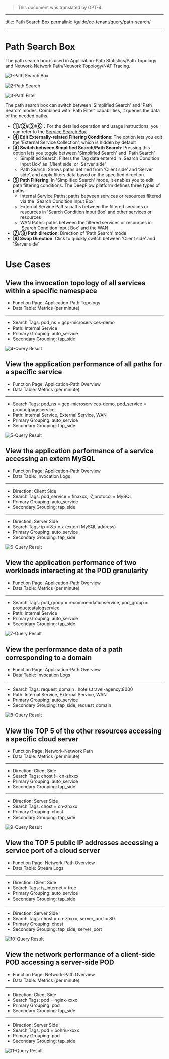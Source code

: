 > This document was translated by GPT-4

---

title: Path Search Box
permalink: /guide/ee-tenant/query/path-search/

---

# Path Search Box

The path search box is used in Application-Path Statistics/Path Topology and Network-Network Path/Network Topology/NAT Tracing.

![1-Path Search Box](https://yunshan-guangzhou.oss-cn-beijing.aliyuncs.com/pub/pic/20230921650c4f883b6cf.png)

![2-Path Search](https://yunshan-guangzhou.oss-cn-beijing.aliyuncs.com/pub/pic/20230921650c4f891b970.png)

![3-Path Filter](https://yunshan-guangzhou.oss-cn-beijing.aliyuncs.com/pub/pic/20230921650c4f8a31f4c.png)

The path search box can switch between 'Simplified Search' and 'Path Search' modes. Combined with 'Path Filter' capabilities, it queries the data of the needed paths.

- **①/②/③/⑥**：For the detailed operation and usage instructions, you can refer to the [Service Search Box](./service-search/)
- **④ Edit Externally-related Filtering Conditions**:
  The option lets you edit the 'External Service Collection', which is hidden by default
- **④ Switch between Simplified Search/Path Search**:
  Pressing this option lets you toggle between 'Simplified Search' and 'Path Search'
  - Simplified Search: Filters the Tag data entered in 'Search Condition Input Box' as 'Client side' or 'Server side'
  - Path Search: Shows paths defined from ‘Client side’ and ‘Server side’, and apply filters data based on the specified direction.
- **⑤ Path Filtering**:
  In 'Simplified Search' mode, it enables you to edit path filtering conditions. The DeepFlow platform defines three types of paths:
  - Internal Service Paths: paths between services or resources filtered via the 'Search Condition Input Box'
  - External Service Paths: paths between the filtered services or resources in 'Search Condition Input Box' and other services or resources
  - WAN Paths: paths between the filtered services or resources in 'Search Condition Input Box' and the WAN
- **⑦/⑧ Path direction**:
  Direction of 'Path Search' mode
- **⑨ Swap Direction**:
  Click to quickly switch between 'Client side' and 'Server side'

# Use Cases

## View the invocation topology of all services within a specific namespace

- Function Page: Application-Path Topology
- Data Table: Metrics (per minute)

---

- Search Tags: pod_ns = gcp-microservices-demo
- Path: Internal Service
- Primary Grouping: auto_service
- Secondary Grouping: tap_side

![4-Query Result](https://yunshan-guangzhou.oss-cn-beijing.aliyuncs.com/pub/pic/20230921650c4f8b00145.png)

## View the application performance of all paths for a specific service

- Function Page: Application-Path Overview
- Data Table: Metrics (per minute)

---

- Search Tags: pod_ns = gcp-microservices-demo, pod_service = productpageservice
- Path: Internal Service, External Service, WAN
- Primary Grouping: auto_service
- Secondary Grouping: tap_side

![5-Query Result](https://yunshan-guangzhou.oss-cn-beijing.aliyuncs.com/pub/pic/20230921650c4f8b659a4.png)

## View the application performance of a service accessing an extern MySQL

- Function Page: Application-Path Overview
- Data Table: Invocation Logs

---

- Direction: Client Side
- Search Tags: pod_service = finaxxx, l7_protocol = MySQL
- Primary Grouping: auto_service
- Secondary Grouping: tap_side

---

- Direction: Server Side
- Search Tags: ip = 8.x.x.x (extern MySQL address)
- Primary Grouping: auto_service
- Secondary Grouping: tap_side

![6-Query Result](https://yunshan-guangzhou.oss-cn-beijing.aliyuncs.com/pub/pic/20230921650c4f8c96f16.png)

## View the application performance of two workloads interacting at the POD granularity

- Function Page: Application-Path Overview
- Data Table: Metrics (per minute)

---

- Search Tags: pod_group = recommendationservice, pod_group = productcatalogservice
- Path: Internal Service
- Primary Grouping: auto_service
- Secondary Grouping: tap_side

![7-Query Result](https://yunshan-guangzhou.oss-cn-beijing.aliyuncs.com/pub/pic/20230921650c4f8d313a2.png)

## View the performance data of a path corresponding to a domain

- Function Page: Application-Path Overview
- Data Table: Invocation Logs

---

- Search Tags: request_domain : hotels.travel-agency:8000
- Path: Internal Service, External Service, WAN
- Primary Grouping: auto_service
- Secondary Grouping: tap_side, request_domain

![8-Query Result](https://yunshan-guangzhou.oss-cn-beijing.aliyuncs.com/pub/pic/20230921650c4f8de4a50.png)

## View the TOP 5 of the other resources accessing a specific cloud server

- Function Page: Network-Network Path
- Data Table: Metrics (per minute)

---

- Direction: Client Side
- Search Tags: chost != cn-zhxxx
- Primary Grouping: auto_service
- Secondary Grouping: tap_side

---

- Direction: Server Side
- Search Tags: chost = cn-zhxxx
- Primary Grouping: chost
- Secondary Grouping: tap_side

![9-Query Result](https://yunshan-guangzhou.oss-cn-beijing.aliyuncs.com/pub/pic/20230921650c4f8eb246e.png)

## View the TOP 5 public IP addresses accessing a service port of a cloud server

- Function Page: Network-Path Overview
- Data Table: Stream Logs

---

- Direction: Client Side
- Search Tags: is_internet = true
- Primary Grouping: auto_service
- Secondary Grouping: tap_side

---

- Direction: Server Side
- Search Tags: chost = cn-zhxxx, server_port = 80
- Primary Grouping: chost
- Secondary Grouping: tap_side, server_port

![10-Query Result](https://yunshan-guangzhou.oss-cn-beijing.aliyuncs.com/pub/pic/20230921650c4f8f9ac67.png)

## View the network performance of a client-side POD accessing a server-side POD

- Function Page: Network-Path Overview
- Data Table: Metrics (per minute)

---

- Direction: Client Side
- Search Tags: pod = nginx-xxxx
- Primary Grouping: pod
- Secondary Grouping: tap_side

---

- Direction: Server Side
- Search Tags: pod = bohriu-xxxx
- Primary Grouping: pod
- Secondary Grouping: tap_side

![11-Query Result](https://yunshan-guangzhou.oss-cn-beijing.aliyuncs.com/pub/pic/20230921650c4f9054a2e.png)
